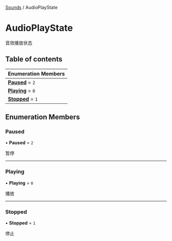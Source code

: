 [Sounds](../groups/Core.Sounds.md) / AudioPlayState

# AudioPlayState <Badge type="tip" text="Enumeration" /> <Score text="AudioPlayState" />

音效播放状态

## Table of contents

| Enumeration Members |
| :-----|
| **[Paused](mw.AudioPlayState.md#paused)** = ``2`` <br> |
| **[Playing](mw.AudioPlayState.md#playing)** = ``0`` <br> |
| **[Stopped](mw.AudioPlayState.md#stopped)** = ``1`` <br> |

## Enumeration Members

### Paused <Score text="Paused" /> 

• **Paused** = ``2``

暂停

___

### Playing <Score text="Playing" /> 

• **Playing** = ``0``

播放

___

### Stopped <Score text="Stopped" /> 

• **Stopped** = ``1``

停止
